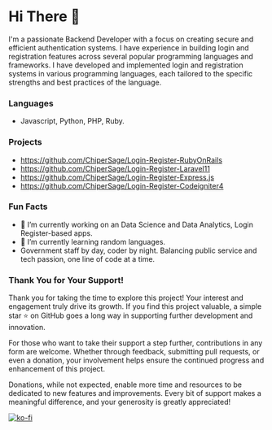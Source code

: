 # Hi There 👋

I'm a passionate Backend Developer with a focus on creating secure and efficient authentication systems. I have experience in building login and registration features across several popular programming languages and frameworks. I have developed and implemented login and registration systems in various programming languages, each tailored to the specific strengths and best practices of the language.

### Languages
- Javascript, Python, PHP, Ruby.

### Projects
- https://github.com/ChiperSage/Login-Register-RubyOnRails
- https://github.com/ChiperSage/Login-Register-Laravel11
- https://github.com/ChiperSage/Login-Register-Express.js
- https://github.com/ChiperSage/Login-Register-Codeigniter4

### Fun Facts
- 🔭 I’m currently working on an Data Science and Data Analytics, Login Register-based apps.
- 🌱 I’m currently learning random languages.
- Government staff by day, coder by night. Balancing public service and tech passion, one line of code at a time.

### Thank You for Your Support!

Thank you for taking the time to explore this project! Your interest and engagement truly drive its growth. If you find this project valuable, a simple star ⭐ on GitHub goes a long way in supporting further development and innovation.

For those who want to take their support a step further, contributions in any form are welcome. Whether through feedback, submitting pull requests, or even a donation, your involvement helps ensure the continued progress and enhancement of this project.

Donations, while not expected, enable more time and resources to be dedicated to new features and improvements. Every bit of support makes a meaningful difference, and your generosity is greatly appreciated!

[![ko-fi](https://ko-fi.com/img/githubbutton_sm.svg)](https://ko-fi.com/O5O8APCCQ)
